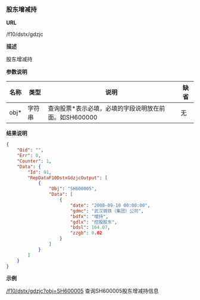 
### 股东增减持

**URL**

/f10/dstx/gdzjc

**描述**

股东增减持

**参数说明**

|名称|类型|说明|缺省|
| -------- | -------- | -------- | -------- |
|obj\*|字符串|查询股票\*表示必填，必填的字段说明放在前面。如SH600000|无|


**结果说明**

```json
{
    "Qid": "",
    "Err": 0,
    "Counter": 1,
    "Data": {
        "Id": 91,
        "RepDataF10DstxGdzjcOutput": [
            {
                "Obj": "SH600005",
                "Data": [
                    {
                        "date": "2008-09-10 00:00:00",
                        "gdmc": "武汉钢铁（集团）公司",
                        "bdfx": "增持",
                        "gdlx": "控股股东",
                        "bdsl": 164.07,
                        "zzgb": 0.02
                    }
                ]
            }
        ]
    }
}
```

**示例**

[/f10/dstx/gdzjc?obj=SH600005]($APIHOST$/f10/dstx/gdzjc?obj=SH600005)
查询SH600005股东增减持信息
